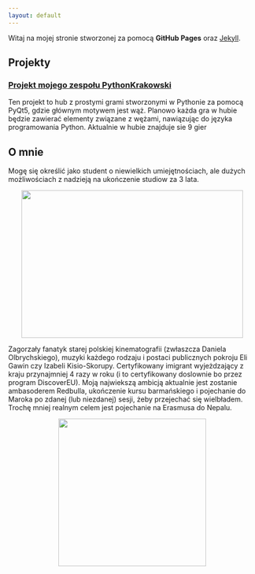 ```yaml
---
layout: default
---
```


Witaj na mojej stronie stworzonej za pomocą **GitHub Pages** oraz [Jekyll](https://jekyllrb.com/).
## Projekty ##
### [Projekt mojego zespołu PythonKrakowski](https://github.com/2024-2025-AGH-Wstep-do-Informatyki/PythonKrakowski) ###
Ten projekt to hub z prostymi grami stworzonymi w Pythonie za pomocą PyQt5, gdzie głównym motywem jest wąż. Planowo każda gra w hubie będzie zawierać elementy związane z wężami, nawiązując do języka programowania Python. Aktualnie w hubie znajduje sie 9 gier

## O mnie ##
Mogę się określić jako student o niewielkich umiejętnościach, ale dużych możliwościach z nadzieją na ukończenie studiow za 3 lata.
<p style="text-align: center;">
  <img src="https://nypost.com/wp-content/uploads/sites/2/2022/09/kanye-west-04.jpg" width="450" height="300">
</p>
Zagorzały fanatyk starej polskiej kinematografii (zwłaszcza Daniela Olbrychskiego), muzyki każdego rodzaju i postaci publicznych pokroju Eli Gawin czy Izabeli Kisio-Skorupy. Certyfikowany imigrant wyjeżdzający z kraju przynajmniej 4 razy w roku (i to certyfikowany doslownie bo przez program DiscoverEU). Moją najwiekszą ambicją aktualnie jest zostanie ambasoderem Redbulla, ukończenie kursu barmańskiego i pojechanie do Maroka po zdanej (lub niezdanej) sesji, żeby przejechać się wielbładem. Trochę mniej realnym celem jest pojechanie na Erasmusa do Nepalu.
<p style="text-align: center;">
  <img src="https://i.pinimg.com/736x/ae/39/ab/ae39ab5b76fa81146dc921171706c673.jpg" width="300" height="300">
</p>



